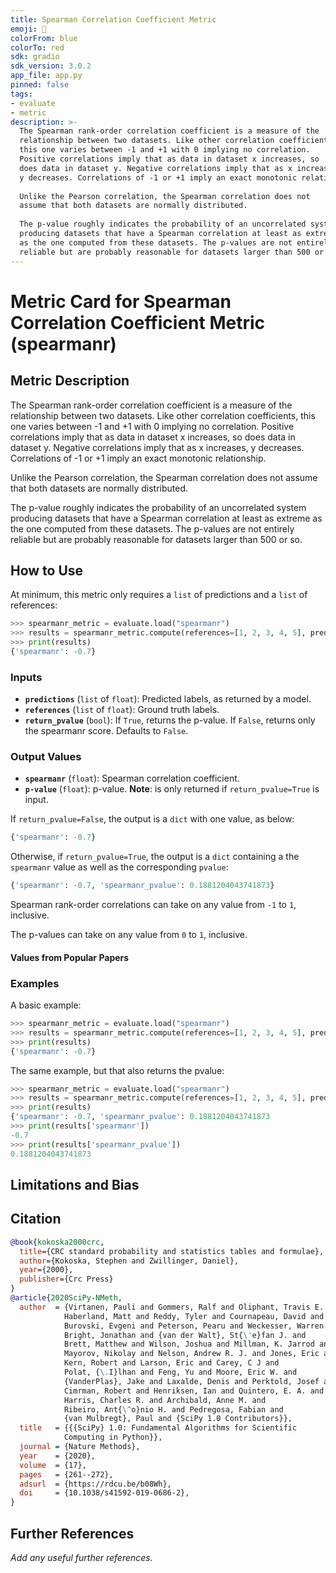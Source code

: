 ```yaml
---
title: Spearman Correlation Coefficient Metric 
emoji: 🤗 
colorFrom: blue
colorTo: red
sdk: gradio
sdk_version: 3.0.2
app_file: app.py
pinned: false
tags:
- evaluate
- metric
description: >-
  The Spearman rank-order correlation coefficient is a measure of the
  relationship between two datasets. Like other correlation coefficients,
  this one varies between -1 and +1 with 0 implying no correlation.
  Positive correlations imply that as data in dataset x increases, so
  does data in dataset y. Negative correlations imply that as x increases,
  y decreases. Correlations of -1 or +1 imply an exact monotonic relationship.
  
  Unlike the Pearson correlation, the Spearman correlation does not
  assume that both datasets are normally distributed.
  
  The p-value roughly indicates the probability of an uncorrelated system
  producing datasets that have a Spearman correlation at least as extreme
  as the one computed from these datasets. The p-values are not entirely
  reliable but are probably reasonable for datasets larger than 500 or so.
---
```


# Metric Card for Spearman Correlation Coefficient Metric (spearmanr)


## Metric Description
The Spearman rank-order correlation coefficient is a measure of the
relationship between two datasets. Like other correlation coefficients,
this one varies between -1 and +1 with 0 implying no correlation.
Positive correlations imply that as data in dataset x increases, so 
does data in dataset y. Negative correlations imply that as x increases,
y decreases. Correlations of -1 or +1 imply an exact monotonic relationship.

Unlike the Pearson correlation, the Spearman correlation does not 
assume that both datasets are normally distributed. 

The p-value roughly indicates the probability of an uncorrelated system
producing datasets that have a Spearman correlation at least as extreme
as the one computed from these datasets. The p-values are not entirely
reliable but are probably reasonable for datasets larger than 500 or so.


## How to Use
At minimum, this metric only requires a `list` of predictions and a `list` of references:

```python
>>> spearmanr_metric = evaluate.load("spearmanr")
>>> results = spearmanr_metric.compute(references=[1, 2, 3, 4, 5], predictions=[10, 9, 2.5, 6, 4])
>>> print(results)
{'spearmanr': -0.7}
```

### Inputs
- **`predictions`** (`list` of `float`): Predicted labels, as returned by a model.
- **`references`** (`list` of `float`): Ground truth labels.
- **`return_pvalue`** (`bool`): If `True`, returns the p-value. If `False`, returns
                    only the spearmanr score. Defaults to `False`.

### Output Values
-  **`spearmanr`** (`float`): Spearman correlation coefficient.
- **`p-value`** (`float`): p-value. **Note**: is only returned
                        if `return_pvalue=True` is input.

If `return_pvalue=False`, the output is a `dict` with one value, as below:
```python
{'spearmanr': -0.7}
```

Otherwise, if `return_pvalue=True`, the output is a `dict` containing a the `spearmanr` value as well as the corresponding `pvalue`:
```python
{'spearmanr': -0.7, 'spearmanr_pvalue': 0.1881204043741873}
```

Spearman rank-order correlations can take on any value from `-1` to `1`, inclusive.

The p-values can take on any value from `0` to `1`, inclusive.

#### Values from Popular Papers


### Examples
A basic example:
```python
>>> spearmanr_metric = evaluate.load("spearmanr")
>>> results = spearmanr_metric.compute(references=[1, 2, 3, 4, 5], predictions=[10, 9, 2.5, 6, 4])
>>> print(results)
{'spearmanr': -0.7}
```

The same example, but that also returns the pvalue:
```python
>>> spearmanr_metric = evaluate.load("spearmanr")
>>> results = spearmanr_metric.compute(references=[1, 2, 3, 4, 5], predictions=[10, 9, 2.5, 6, 4], return_pvalue=True)
>>> print(results)
{'spearmanr': -0.7, 'spearmanr_pvalue': 0.1881204043741873
>>> print(results['spearmanr'])
-0.7
>>> print(results['spearmanr_pvalue'])
0.1881204043741873
```

## Limitations and Bias


## Citation
```bibtex
@book{kokoska2000crc,
  title={CRC standard probability and statistics tables and formulae},
  author={Kokoska, Stephen and Zwillinger, Daniel},
  year={2000},
  publisher={Crc Press}
}
@article{2020SciPy-NMeth,
  author  = {Virtanen, Pauli and Gommers, Ralf and Oliphant, Travis E. and
            Haberland, Matt and Reddy, Tyler and Cournapeau, David and
            Burovski, Evgeni and Peterson, Pearu and Weckesser, Warren and
            Bright, Jonathan and {van der Walt}, St{\'e}fan J. and
            Brett, Matthew and Wilson, Joshua and Millman, K. Jarrod and
            Mayorov, Nikolay and Nelson, Andrew R. J. and Jones, Eric and
            Kern, Robert and Larson, Eric and Carey, C J and
            Polat, {\.I}lhan and Feng, Yu and Moore, Eric W. and
            {VanderPlas}, Jake and Laxalde, Denis and Perktold, Josef and
            Cimrman, Robert and Henriksen, Ian and Quintero, E. A. and
            Harris, Charles R. and Archibald, Anne M. and
            Ribeiro, Ant{\^o}nio H. and Pedregosa, Fabian and
            {van Mulbregt}, Paul and {SciPy 1.0 Contributors}},
  title   = {{{SciPy} 1.0: Fundamental Algorithms for Scientific
            Computing in Python}},
  journal = {Nature Methods},
  year    = {2020},
  volume  = {17},
  pages   = {261--272},
  adsurl  = {https://rdcu.be/b08Wh},
  doi     = {10.1038/s41592-019-0686-2},
}
```

## Further References
*Add any useful further references.*
